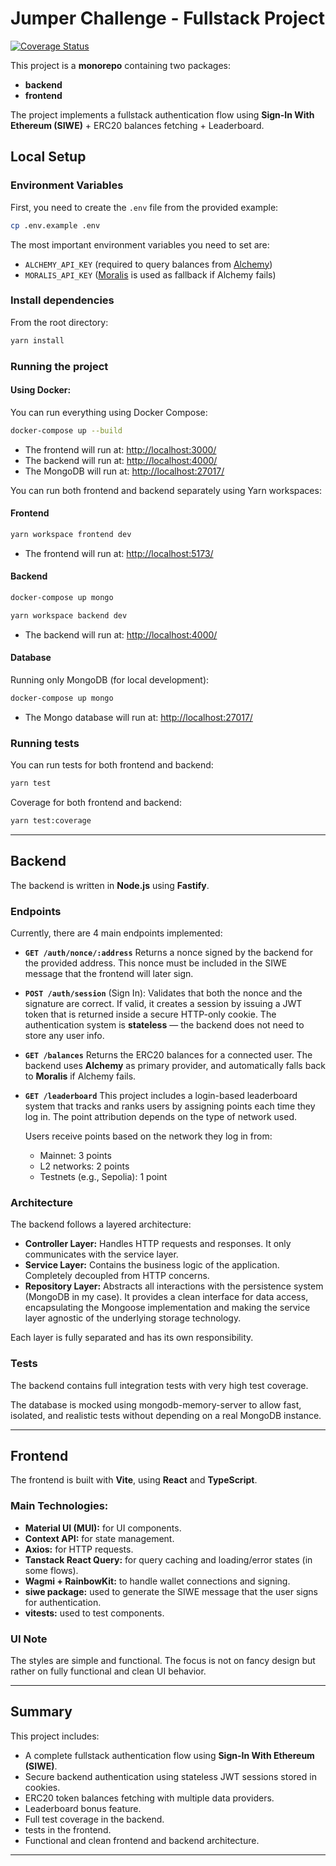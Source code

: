 # Jumper Challenge - Fullstack Project

[![Coverage Status](https://coveralls.io/repos/github/DaniSomoza/jumper-challenge/badge.svg)](https://coveralls.io/github/DaniSomoza/jumper-challenge)

This project is a **monorepo** containing two packages:

- **backend**
- **frontend**

The project implements a fullstack authentication flow using **Sign-In With Ethereum (SIWE)** + ERC20 balances fetching + Leaderboard.

## Local Setup

### Environment Variables

First, you need to create the `.env` file from the provided example:

```bash
cp .env.example .env
```

The most important environment variables you need to set are:

- `ALCHEMY_API_KEY` (required to query balances from [Alchemy](https://auth.alchemy.com/login))
- `MORALIS_API_KEY` ([Moralis](https://admin.moralis.com/register) is used as fallback if Alchemy fails)

### Install dependencies

From the root directory:

```bash
yarn install
```

### Running the project

#### Using Docker:

You can run everything using Docker Compose:

```bash
docker-compose up --build
```

- The frontend will run at: [http://localhost:3000/](http://localhost:3000/)
- The backend will run at: [http://localhost:4000/](http://localhost:4000/)
- The MongoDB will run at: [http://localhost:27017/](http://localhost:27017/)

You can run both frontend and backend separately using Yarn workspaces:

#### Frontend

```bash
yarn workspace frontend dev
```

- The frontend will run at: [http://localhost:5173/](http://localhost:5173/)

#### Backend

```bash
docker-compose up mongo

yarn workspace backend dev
```

- The backend will run at: [http://localhost:4000/](http://localhost:4000/)

#### Database

Running only MongoDB (for local development):

```bash
docker-compose up mongo
```

- The Mongo database will run at: [http://localhost:27017/](http://localhost:27017/)

### Running tests

You can run tests for both frontend and backend:

```bash
yarn test
```

Coverage for both frontend and backend:

```bash
yarn test:coverage
```

---

## Backend

The backend is written in **Node.js** using **Fastify**.

### Endpoints

Currently, there are 4 main endpoints implemented:

- **`GET /auth/nonce/:address`**
  Returns a nonce signed by the backend for the provided address. This nonce must be included in the SIWE message that the frontend will later sign.

- **`POST /auth/session`** (Sign In): Validates that both the nonce and the signature are correct. If valid, it creates a session by issuing a JWT token that is returned inside a secure HTTP-only cookie. The authentication system is **stateless** — the backend does not need to store any user info.

- **`GET /balances`**
  Returns the ERC20 balances for a connected user.
  The backend uses **Alchemy** as primary provider, and automatically falls back to **Moralis** if Alchemy fails.

- **`GET /leaderboard`**
  This project includes a login-based leaderboard system that tracks and ranks users by assigning points each time they log in. The point attribution depends on the type of network used.

  Users receive points based on the network they log in from:

  - Mainnet: 3 points
  - L2 networks: 2 points
  - Testnets (e.g., Sepolia): 1 point

### Architecture

The backend follows a layered architecture:

- **Controller Layer:** Handles HTTP requests and responses. It only communicates with the service layer.
- **Service Layer:** Contains the business logic of the application. Completely decoupled from HTTP concerns.
- **Repository Layer:** Abstracts all interactions with the persistence system (MongoDB in my case). It provides a clean interface for data access, encapsulating the Mongoose implementation and making the service layer agnostic of the underlying storage technology.

Each layer is fully separated and has its own responsibility.

### Tests

The backend contains full integration tests with very high test coverage.

The database is mocked using mongodb-memory-server to allow fast, isolated, and realistic tests without depending on a real MongoDB instance.

---

## Frontend

The frontend is built with **Vite**, using **React** and **TypeScript**.

### Main Technologies:

- **Material UI (MUI):** for UI components.
- **Context API:** for state management.
- **Axios:** for HTTP requests.
- **Tanstack React Query:** for query caching and loading/error states (in some flows).
- **Wagmi + RainbowKit:** to handle wallet connections and signing.
- **siwe package:** used to generate the SIWE message that the user signs for authentication.
- **vitests:** used to test components.

### UI Note

The styles are simple and functional. The focus is not on fancy design but rather on fully functional and clean UI behavior.

---

## Summary

This project includes:

- A complete fullstack authentication flow using **Sign-In With Ethereum (SIWE)**.
- Secure backend authentication using stateless JWT sessions stored in cookies.
- ERC20 token balances fetching with multiple data providers.
- Leaderboard bonus feature.
- Full test coverage in the backend.
- tests in the frontend.
- Functional and clean frontend and backend architecture.

---
